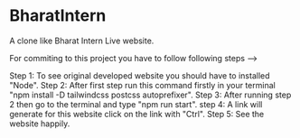 # BharatIntern
A clone like Bharat Intern Live website. 

For commiting to this project you have to follow following steps -->

Step 1: To see original developed website you should have to installed "Node".
Step 2: After first step run this command firstly in your terminal "npm install -D tailwindcss postcss autoprefixer".
Step 3: After running step 2 then go to the terminal and type "npm run start".
step 4: A link will generate for this website click on the link with "Ctrl".
Step 5: See the website happily.
